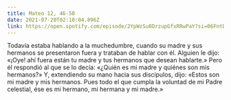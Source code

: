 ```yaml
---
title: Mateo 12, 46-50
date: 2021-07-20T02:10:04.896Z
link: https://open.spotify.com/episode/2YpWzSu8DrzupGfxRRwPaY?si=06FntDksSDilPFfi2TSsRQ&utm_source=copy-link&dl_branch=1
---
```

Todavía estaba hablando a la muchedumbre, cuando su madre y sus hermanos se presentaron fuera y trataban de hablar con él. Alguien le dijo: «¡Oye! ahí fuera están tu madre y tus hermanos que desean hablarte.» Pero él respondió al que se lo decía: «¿Quién es mi madre y quiénes son mis hermanos?» Y, extendiendo su mano hacia sus discípulos, dijo: «Estos son mi madre y mis hermanos. Pues todo el que cumpla la voluntad de mi Padre celestial, ése es mi hermano, mi hermana y mi madre.»
